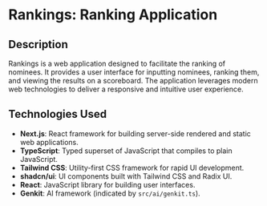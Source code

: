 # Rankings: Ranking Application

## Description

Rankings is a web application designed to facilitate the ranking of nominees. It provides a user interface for inputting nominees, ranking them, and viewing the results on a scoreboard. The application leverages modern web technologies to deliver a responsive and intuitive user experience.

## Technologies Used

*   **Next.js**: React framework for building server-side rendered and static web applications.
*   **TypeScript**: Typed superset of JavaScript that compiles to plain JavaScript.
*   **Tailwind CSS**: Utility-first CSS framework for rapid UI development.
*   **shadcn/ui**: UI components built with Tailwind CSS and Radix UI.
*   **React**: JavaScript library for building user interfaces.
*   **Genkit**: AI framework (indicated by `src/ai/genkit.ts`).



